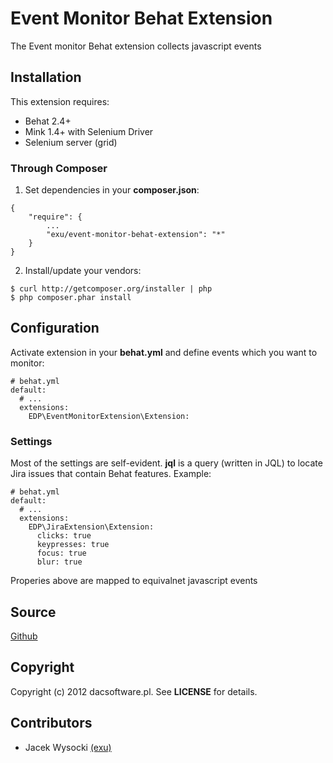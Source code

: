 Event Monitor Behat Extension
=============================

The Event monitor Behat extension collects javascript events

Installation
------------

This extension requires:

-   Behat 2.4+
-   Mink 1.4+ with Selenium Driver
-   Selenium server (grid)

### Through Composer

1.  Set dependencies in your **composer.json**:

~~~~ {.sourceCode .js}
{
    "require": {
        ...
        "exu/event-monitor-behat-extension": "*"
    }
}
~~~~

2.  Install/update your vendors:

~~~~ {.sourceCode .bash}
$ curl http://getcomposer.org/installer | php
$ php composer.phar install
~~~~

Configuration
-------------

Activate extension in your **behat.yml** and define events which you
want to monitor:

~~~~ {.sourceCode .yaml}
# behat.yml
default:
  # ...
  extensions:
    EDP\EventMonitorExtension\Extension:
~~~~

### Settings

Most of the settings are self-evident. **jql** is a query (written in
JQL) to locate Jira issues that contain Behat features. Example:

~~~~ {.sourceCode .yaml}
# behat.yml
default:
  # ...
  extensions:
    EDP\JiraExtension\Extension:
      clicks: true
      keypresses: true
      focus: true
      blur: true
~~~~

Properies above are mapped to equivalnet javascript events

Source
------

[Github](https://github.com/exu/event-monitor-behat-extension)

Copyright
---------

Copyright (c) 2012 dacsoftware.pl. See **LICENSE** for details.

Contributors
------------

-   Jacek Wysocki [(exu)](http://github.com/exu)
